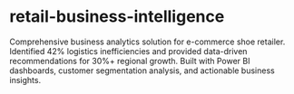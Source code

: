 # retail-business-intelligence
Comprehensive business analytics solution for e-commerce shoe retailer. Identified 42% logistics inefficiencies and provided data-driven recommendations for 30%+ regional growth. Built with Power BI dashboards, customer segmentation analysis, and actionable business insights.
